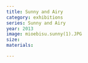 ```yaml
---
title: Sunny and Airy
category: exhibitions
series: Sunny and Airy 
year: 2013
image: mioebisu.sunny(1).JPG
size: 
materials: 

---
```

